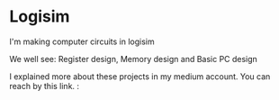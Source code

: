 # Logisim
I'm making computer circuits in logisim

We well see:
Register design,
Memory design and
Basic PC design

I explained more about these projects in my medium account. You can reach by this link. :
